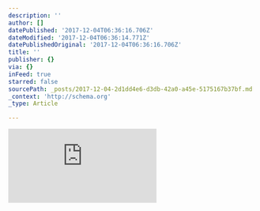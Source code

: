 ```yaml
---
description: ''
author: []
datePublished: '2017-12-04T06:36:16.706Z'
dateModified: '2017-12-04T06:36:14.771Z'
datePublishedOriginal: '2017-12-04T06:36:16.706Z'
title: ''
publisher: {}
via: {}
inFeed: true
starred: false
sourcePath: _posts/2017-12-04-2d1dd4e6-d3db-42a0-a45e-5175167b37bf.md
_context: 'http://schema.org'
_type: Article

---
```

![](https://the-grid-user-content.s3-us-west-2.amazonaws.com/51f07138-80d3-4ee7-b831-0a07886d371c.htm)